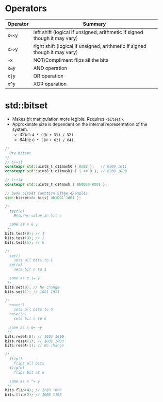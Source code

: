 <!--
  Author:  NE- https://github.com/NE-
  Date:    2022 September 19
  Purpose: C++ Bit Manipulation
-->

# Operators
 | Operator | Summary |
 | -------- | ------- |
 |x`<<`y | left shift (logical if unsigned, arithmetic if signed though it may vary) |
 |x`>>`y | right shift (logical if unsigned, arithmetic if signed though it may vary) |
 | `~`x | NOT/Compliment flips all the bits |
 |x`&`y | AND operation |
 | x`\|`y | OR operation |
 | x`^`y | XOR operation |

# std::bitset
- Makes bit manipulation more legible. Requires `<bitset>`.
- Approximate size is dependent on the internal representation of the system.
  - 32bit: `4 * ((N + 31) / 32)`.
  - 64bit: `8 * ((N + 63) / 64)`.
```cpp
/*
  Pre bitset
*/
// C++11
constexpr std::uint8_t c11mask0 { 0x0B };   // 0000 1011 
constexpr std::uint8_t c11mask1 { 1 << 3 }; // 0000 1000

// C++14
constexpr std::uint8_t c14mask { 0b0000'0001 };
```
```cpp
// Some bitset function usage examples
std::bitset<8> bits{ 0b1001'1001 };

/*
  test(n)
    Returns value in bit n

  Same as x & y
 */
bits.test(0); // 1
bits.test(3); // 1
bits.test(5); // 0

/*
  set()
    sets all bits to 1
  set(n)
    sets bit n to 1

  same as x |= y
 */
bits.set(0); // No change
bits.set(1); // 1001 1011

/*
  reset()
    sets all bits to 0
  reset(n)
    sets bit n to 0

  same as x &= ~y
 */
bits.reset(0); // 1001 1010
bits.reset(1); // 1001 1000
bits.reset(1); // No change

/*
  flip()
    flips all bits
  flip(n)
    flips bit at n

  same as x ^= y
 */
bits.flip(4); // 1000 1000
bits.flip(2); // 1000 1100
```